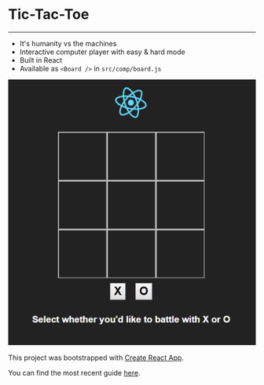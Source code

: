 # Tic-Tac-Toe
---
- It's humanity vs the machines
- Interactive computer player with easy & hard mode
- Built in React
- Available as `<Board />` in `src/comp/board.js`

![Screenshot](./public/screenshot.PNG?raw=true "Project screenshot")



This project was bootstrapped with [Create React App](https://github.com/facebookincubator/create-react-app).

You can find the most recent guide [here](https://github.com/facebookincubator/create-react-app/blob/master/packages/react-scripts/template/README.md).
